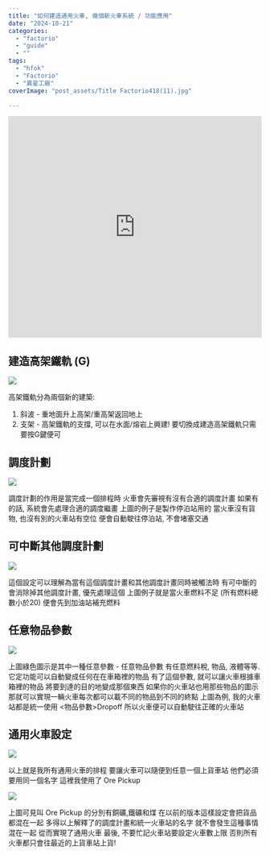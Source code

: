```yaml
---
title: "如何建造通用火車, 幾個新火車系統 / 功能應用"
date: "2024-10-21"
categories:
  - "factorio"
  - "guide"
  - ""
tags:
  - "hfok"
  - "Factorio"
  - "異星工廠"
coverImage: "post_assets/Title Factorio418(11).jpg"

---
```


<!-- Embed -->

<iframe width="100%" height="440" src="https://www.youtube.com/embed/mgbtu4TsOMw" 
  title="YouTube video player" frameborder="0" allow="accelerometer; autoplay;
  clipboard-write; encrypted-media; gyroscope; picture-in-picture; web-share"
  referrerpolicy="strict-origin-when-cross-origin" allowfullscreen></iframe>


<!-- Context -->
## 建造高架鐵軌 (G)

![](post_assets/b43470a0e7706c112723afd2494505b3.JPG)

高架鐵軌分為兩個新的建築:
1. 斜波 - 重地面升上高架/重高架返回地上
2. 支架 - 高架鐵軌的支撐, 可以在水面/熔岩上興建!
要切換成建造高架鐵軌只需要按G鍵便可

## 調度計劃

![](post_assets/12f2bc9b4826a38c476671398dd3e6c3.PNG)

調度計劃的作用是當完成一個排程時
火車會先審視有沒有合適的調度計畫
如果有的話, 系統會先處理合適的調度繼畫
上圖的例子是製作停泊站用的
當火車沒有貨物, 也沒有別的火車站有空位
便會自動駛往停泊站, 不會堵塞交通

## 可中斷其他調度計劃

![](post_assets/b8a6f54f1162326133a6811f24cbfcb8.PNG)

這個設定可以理解為當有這個調度計畫和其他調度計畫同時被觸法時
有可中斷的會消除掉其他調度計畫, 優先處理這個
上圖例子就是當火車燃料不足 (所有燃料總數小於20)
便會先到加油站補充燃料

## 任意物品參數

![](post_assets/154f5b42a82d265d5f235ac43e6b3262.PNG)

上圖綠色圖示是其中一種任意參數 - 任意物品參數
有任意燃料稅, 物品, 液體等等.
它定功能可以自動變成任何在在車箱裡的物品
有了這個參數, 就可以讓火車根據車箱裡的物品
將要到達的目的地變成那個東西
如果你的火車站也用那些物品的圖示
那就可以實現一輛火車每次都可以載不同的物品到不同的終點
上圖為例, 我的火車站都是統一使用 <物品參數>Dropoff
所以火車便可以自動駛往正確的火車站

## 通用火車設定

![](post_assets/a7263df81316f35b9d57578e208a55ed.JPG)

以上就是我所有通用火車的排程
要讓火車可以隨便到任意一個上貨車站
他們必須要用同一個名字
這裡我使用了 Ore Pickup

![](post_assets/5b1239685ae0d3411512738485f26bba.JPG)

上圖可見叫 Ore Pickup 的分別有銅礦,鐵礦和煤
在以前的版本這樣設定會把貨品都混在一起
多得以上解釋了的調度計畫和統一火車站的名字
就不會發生這種事情混在一起
從而實現了通用火車
最後, 不要忙記火車站要設定火車數上限
否則所有火車都只會往最近的上貨車站上貨!